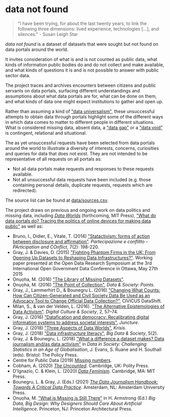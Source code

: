 # data not found

> "I have been trying, for about the last twenty years, to link the following three dimensions: lived experience, technologies [...], and silences." - Susan Leigh Star

_data not found_ is a dataset of datasets that were sought but not found on data portals around the world.

It invites consideration of what is and is not counted as public data, what kinds of information public bodies do and do not collect and make available, and what kinds of questions it is and is not possible to answer with public sector data.

The project traces and archives encounters between citizens and public servants on data portals, surfacing different understandings and assumptions about what data portals are for, what can be done on them, and what kinds of data one might expect institutions to gather and open up.

Rather than assuming a kind of ["data universalism"](https://journals.sagepub.com/doi/full/10.1177/1527476419837739), these unsuccessful attempts to obtain data through portals highlight some of the different ways in which data comes to matter to different people in different situations. What is considered missing data, absent data, a ["data gap"](https://unstats.un.org/sdgs/report/2018/data_revolution) or a ["data void"](https://datasociety.net/library/data-voids/) is contingent, relational and situational.

The as yet unsuccessful requests have been selected from data portals around the world to illustrate a diversity of interests, concerns, curiosities and queries for data that does not exist. They are not intended to be representative of all requests on all portals as:
 - Not all data portals make requests and responses to these requests available.
 - Not all unsuccessful data requests have been included (e.g. those containing personal details, duplicate requests, requests which are redirected).

The source list can be found at [data/sources.csv](data/sources.csv).

The project draws on previous and ongoing work on data politics and missing data, including [*Data Worlds*](https://jonathangray.org/2021/03/16/data-worlds-mit/) (forthcoming, MIT Press), ["What do data portals do? Tracing the politics of online devices for making data public"](https://doi.org/10.1017/dap.2023.7) as well as:
  - Bruno, I., Didier, E., Vitale, T. (2014) ["Statactivism: forms of action between disclosure and affirmation"](https://hal-sciencespo.archives-ouvertes.fr/hal-01767045/document). *Partecipazione e conflitto - PArticipation and COnflict*, 7(2): 198-220.
  - Gray, J. & Davies, D. (2015) ["Fighting Phantom Firms in the UK: From Opening Up Datasets to Reshaping Data Infrastructures?"](https://papers.ssrn.com/sol3/papers.cfm?abstract_id=2610937.). Working paper presented at the Open Data Research Symposium at the 3rd International Open Government Data Conference in Ottawa, May 27th 2015
  - Ọnụọha, M. (2016) ["The Library of Missing Datasets"](https://github.com/MimiOnuoha/missing-datasets).
  - Ọnụọha, M. (2016) ["The Point of Collection"](https://points.datasociety.net/the-point-of-collection-8ee44ad7c2fa#.y0xtfxi2p), *Data & Society: Points*.
  - Gray, J., Lammerhirt D., & Bounegru L. (2016) ["Changing What Counts: How Can Citizen-Generated and Civil Society Data Be Used as an Advocacy Tool to Change Official Data Collection?"](https://dx.doi.org/10.2139/ssrn.2742871), CIVICUS DataShift.
  - Milan, S., & van der Velden, L. (2016). ["The Alternative Epistemologies of Data Activism"](http://digicults.org/files/2018/01/Stefania-Milan-Lonneke-van-der-Velden_Data-activism.pdf). *Digital Culture & Society*, 2, 57–74.
  - Gray, J. (2016) ["Datafication and democracy: Recalibrating digital information systems to address societal interests"](https://www.ippr.org/juncture/datafication-and-democracy), *Juncture*.
  - Gray, J. (2018) ["Three Aspects of Data Worlds"](https://archive.krisis.eu/three-aspects-of-data-worlds/), *Krisis*.
  - Gray, J. (2018) ["Data infrastructure literacy"](https://journals.sagepub.com/doi/10.1177/2053951718786316), *Big Data & Society*, 5(2).
  - Gray, J. & Bounegru, L. (2018) ["What a difference a dataset makes? Data journalism and/as data activism"](https://zenodo.org/record/1415450) in *Data in Society: Challenging Statistics in an Age of Globalisation*, J. Evans, S. Ruane and H. Southall (eds). Bristol: The Policy Press.
  - Centre for Public Data (2019) [Missing numbers](https://missingnumbers.org/).
  - Cobham, A. (2020) [*The Uncounted*](https://www.wiley.com/en-gb/The+Uncounted-p-9781509536016). Cambridge, UK: Polity Press.
  - D'Ignazio, C. & Klein, L. (2020) [*Data Feminism*](https://mitpress.mit.edu/books/data-feminism). Cambridge, MA: MIT Press.
  - Bounegru, L. & Gray, J. (Eds.) (2021) [*The Data Journalism Handbook: Towards A Critical Data Practice*](https://www.aup.nl/en/book/9789462989511/the-data-journalism-handbook). Amsterdam, NL: Amsterdam University Press.
  - Ọnụọha, M. ["What is Missing is Still There"](https://www.fastcompany.com/90687386/why-designers-should-embrace-weird-data?partner=rss) in H. Armstrong (Ed.) *Big Data, Big Design: Why Designers Should Care About Artificial Intelligence*. Princeton, NJ: Princeton Architectural Press.
